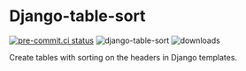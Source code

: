 # Django-table-sort

[![pre-commit.ci status](https://results.pre-commit.ci/badge/github/TheRealVizard/django-table-sort/main.svg)](https://results.pre-commit.ci/latest/github/TheRealVizard/django-table-sort/main) ![django-table-sort](https://badge.fury.io/py/django-table-sort.svg)
![downloads](https://img.shields.io/pypi/dm/django-table-sort)

Create tables with sorting on the headers in Django templates.
